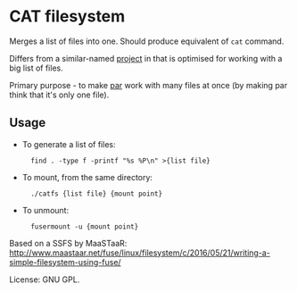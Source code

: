 CAT filesystem
==============

Merges a list of files into one. Should produce equivalent of `cat` command.

Differs from a similar-named [project](https://sourceforge.net/projects/catfs/)
in that is optimised for working with a big list of files.

Primary purpose - to make [par](https://en.wikipedia.org/wiki/Parchive)
work with many files at once (by making par think that it's only one file).

Usage
-----

* To generate a list of files:

		find . -type f -printf "%s %P\n" >{list file}

* To mount, from the same directory:

		./catfs {list file} {mount point}

* To unmount:

		fusermount -u {mount point}

Based on a SSFS by MaaSTaaR: <http://www.maastaar.net/fuse/linux/filesystem/c/2016/05/21/writing-a-simple-filesystem-using-fuse/>

License: GNU GPL.
